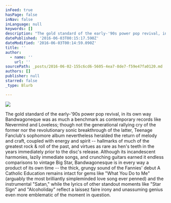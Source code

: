 ```yaml
---
inFeed: true
hasPage: false
inNav: false
inLanguage: null
keywords: []
description: "The gold standard of the early-'90s power pop revival, in its own way Bandwagoneque was as much a benchmark as contemporary records like Nevermind and Loveless; though not the generational rallying cry of the former nor the revolutionary sonic breakthrough of the latter, Teenage Fanclub's sophomore album nevertheless heralded the return of melody and craft, coupled with energy and spirit -- hallmarks of much of the greatest rock & roll of the past, and virtues as rare as hen's teeth in the years immediately prior to the disc's release. Although its incandescent harmonies, lazily immediate songs, and crunching guitars earned it endless comparisons to vintage Big Star, Bandwagonesque is in every way a product of its own time -- the thick, grungy sound of the Fannies' debut A Catholic Education remains intact for gems like \"What You Do to Me\" (arguably the most brilliantly simpleminded love song ever penned) and the instrumental \"Satan,\" while the lyrics of other standout moments like \"Star Sign\" and \"Alcoholiday\" reflect a laissez faire irony and unassuming genius even more emblematic of the moment in question."
datePublished: '2016-06-03T00:15:17.590Z'
dateModified: '2016-06-03T00:14:59.090Z'
title: ''
author:
  - name: ''
    url: ''
sourcePath: _posts/2016-06-02-155c6cd6-5605-4ea7-8de7-f59e47fa0120.md
authors: []
publisher: null
starred: false
_type: Blurb

---
```

![](https://the-grid-user-content.s3-us-west-2.amazonaws.com/35ade149-e75c-4552-a4c4-b8d3df343ca0.png)

The gold standard of the early-'90s power pop revival, in its own way Bandwagoneque was as much a benchmark as contemporary records like Nevermind and Loveless; though not the generational rallying cry of the former nor the revolutionary sonic breakthrough of the latter, Teenage Fanclub's sophomore album nevertheless heralded the return of melody and craft, coupled with energy and spirit -- hallmarks of much of the greatest rock & roll of the past, and virtues as rare as hen's teeth in the years immediately prior to the disc's release. Although its incandescent harmonies, lazily immediate songs, and crunching guitars earned it endless comparisons to vintage Big Star, Bandwagonesque is in every way a product of its own time -- the thick, grungy sound of the Fannies' debut A Catholic Education remains intact for gems like "What You Do to Me" (arguably the most brilliantly simpleminded love song ever penned) and the instrumental "Satan," while the lyrics of other standout moments like "Star Sign" and "Alcoholiday" reflect a laissez faire irony and unassuming genius even more emblematic of the moment in question.